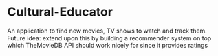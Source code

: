 # Cultural-Educator
An application to find new movies, TV shows to watch and track them. Future idea: extend upon this by building a recommender system on top which TheMovieDB API should work nicely for since it provides ratings
